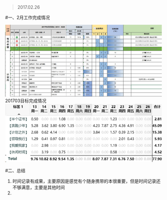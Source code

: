 > 2017.02.26

#一、2月工作完成情况

![](./_image/2017-02-26-16-41-05.jpg)
201703目标完成情况
![](./_image/2017-02-27-16-46-55.jpg)

#二、总结
1. 时间记录有成果，主要原因是感觉有个随身携带的本很重要，但是时间记录还不够满意，主要是其他时间
2. 